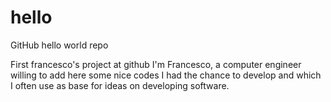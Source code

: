 # hello
GitHub hello world repo

First francesco's project at github
I'm Francesco, a computer engineer willing to add here some nice codes I had the chance to develop and which I often use as base for ideas on developing software.
